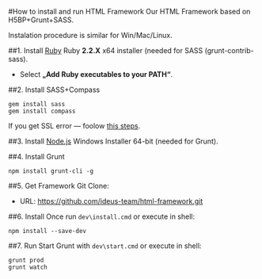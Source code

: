 #How to install and run HTML Framework
Our HTML Framework based on H5BP+Grunt+SASS.

Instalation procedure is similar for Win/Mac/Linux.

##1. Install [Ruby](http://rubyinstaller.org/downloads/)
Ruby __2.2.X__ x64 installer (needed for SASS (grunt-contrib-sass).
 - Select __„Add Ruby executables to your PATH“__.

##2. Install SASS+Compass
```
gem install sass
gem install compass
```
If you get SSL error — foolow [this steps](https://gist.github.com/luislavena/f064211759ee0f806c88#manual-solution-to-ssl-issue).

##3. Install [Node.js](https://nodejs.org/en/download/)
Windows Installer 64-bit (needed for Grunt).

##4. Install Grunt
```
npm install grunt-cli -g
```

##5. Get Framework
Git Clone:
- URL: https://github.com/ideus-team/html-framework.git

##6. Install
Once run `dev\install.cmd` or execute in shell:
```shell
npm install --save-dev
```

##7. Run
Start Grunt with `dev\start.cmd` or execute in shell:
```shell
grunt prod
grunt watch
```
